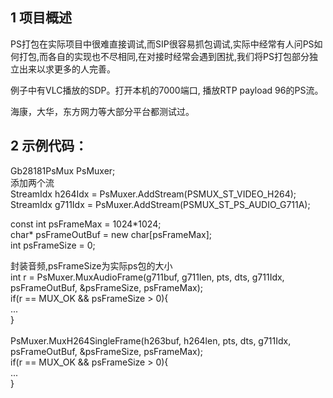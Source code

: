 1 项目概述
---

PS打包在实际项目中很难直接调试,而SIP很容易抓包调试,实际中经常有人问PS如何打包,而各自的实现也不尽相同,在对接时经常会遇到困扰,我们将PS打包部分独立出来以求更多的人完善。

例子中有VLC播放的SDP。打开本机的7000端口, 播放RTP payload 96的PS流。

海康，大华，东方网力等大部分平台都测试过。



2 示例代码：<br>
---
Gb28181PsMux PsMuxer;<br>
添加两个流<br>
StreamIdx h264Idx = PsMuxer.AddStream(PSMUX_ST_VIDEO_H264);<br>
StreamIdx g711Idx = PsMuxer.AddStream(PSMUX_ST_PS_AUDIO_G711A);<br>

const int psFrameMax = 1024\*1024;<br>
char* psFrameOutBuf = new char[psFrameMax];<br>
int psFrameSize = 0;<br>

封装音频,psFrameSize为实际ps包的大小<br>
int r = PsMuxer.MuxAudioFrame(g711buf, g711len, pts, dts, g711Idx, psFrameOutBuf, &psFrameSize, psFrameMax);<br>
if(r == MUX_OK && psFrameSize > 0){<br>
    ...<br>
}<br><br>
PsMuxer.MuxH264SingleFrame(h263buf, h264len, pts, dts, g711Idx, psFrameOutBuf, &psFrameSize, psFrameMax);<br>
if(r == MUX_OK && psFrameSize > 0){<br>
    ...<br>
}<br>